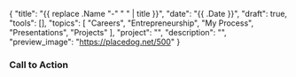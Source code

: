 {
    "title": "{{ replace .Name "-" " " | title }}",
    "date": "{{ .Date }}",
    "draft": true,
    "tools": [],
    "topics": [
        "Careers",
        "Entrepreneurship",
        "My Process",
        "Presentations",
        "Projects"
    ],
    "project": "",
    "description": "",
    "preview_image": "https://placedog.net/500"
}

<!-- Templates

{{< youtube id >}} 
{{< figure src="/image/{{ .Name }}/file.jpg" caption="Title" >}}

-->

<!-- What are your three yeses? (Readers should nod their head yes to the headline, subheading, and first sentence.)


-->

<!-- Where to Post


 -->

 <!-- Keywords
 
 -->

<!-- Brainstorm


 -->



### Call to Action

